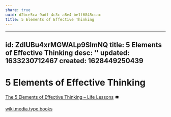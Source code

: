 ```yaml
---
share: true
uuid: d2bce5ca-9adf-4c3c-a8e4-be1f6845ccac
title: 5 Elements of Effective Thinking
---
```

---
id: ZdIUBu4xrMGWALp9SlmNQ
title: 5 Elements of Effective Thinking
desc: ''
updated: 1633230712467
created: 1628449250439
---
# 5 Elements of Effective Thinking
[The 5 Elements of Effective Thinking – Life Lessons](https://lifelessons.co/personal-development/5elementsofeffectivethinking/) 👁

[wiki.media.type.books](/a3a80e28-c537-4091-a06f-3d20f44ec6a2)